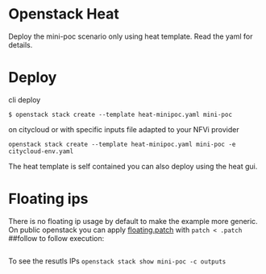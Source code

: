 # Openstack Heat

Deploy the mini-poc scenario only using heat template. Read the yaml for details.

# Deploy
cli deploy
```
$ openstack stack create --template heat-minipoc.yaml mini-poc
```
on citycloud or with specific inputs file adapted to your NFVi provider
``` 
openstack stack create --template heat-minipoc.yaml mini-poc -e citycloud-env.yaml
```

The heat template is self contained you can also deploy using the heat gui.

# Floating ips

There is no floating ip usage by default to make the example more generic.
On public openstack you can apply [floating.patch]() with ```patch < .patch```
##follow
to follow execution:
 ```openstack stack event list mini-poc --follow
```
 To see the resutls IPs
 ```openstack stack show mini-poc -c outputs```